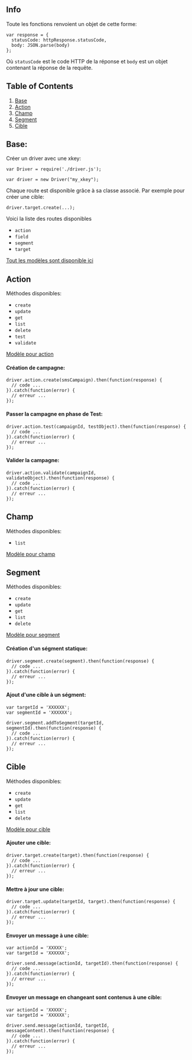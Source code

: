 Info
--

Toute les fonctions renvoient un objet de cette forme:

```
var response = {
  statusCode: httpResponse.statusCode,
  body: JSON.parse(body)
};
```

Où `statusCode` est le code HTTP de la réponse et `body` est un objet contenant la réponse de la requête.

## Table of Contents

  1. [Base](#Basics)
  1. [Action](#Action)
  1. [Champ](#Champ)
  1. [Segment](#Segment)
  1. [Cible](#Cible)

## Base:

Créer un driver avec une xkey:
```
var Driver = require('./driver.js');

var driver = new Driver("my_xkey");
```

Chaque route est disponible grâce à sa classe associé. Par exemple pour créer une cible:
```
driver.target.create(...);
```

Voici la liste des routes disponibles
  + `action`
  + `field`
  + `segment`
  + `target`

[Tout les modèles sont disponible ici](../../docs/fr/models.md)

## Action

Méthodes disponibles:
  + `create`
  + `update`
  + `get`
  + `list`
  + `delete`
  + `test`
  + `validate`

[Modèle pour action](../../docs/fr/models.md#Action)

#### Création de campagne:

```
driver.action.create(smsCampaign).then(function(response) {
  // code ...
}).catch(function(error) {
  // erreur ...
});
```

#### Passer la campagne en phase de Test:

```
driver.action.test(campaignId, testObject).then(function(response) {
  // code ...
}).catch(function(error) {
  // erreur ...
});
```

#### Valider la campagne:

```
driver.action.validate(campaignId, validateObject).then(function(response) {
  // code ...
}).catch(function(error) {
  // erreur ...
});
```

## Champ

Méthodes disponibles:
  + `list`

[Modèle pour champ](../../docs/fr/models.md#Champs)

## Segment

Méthodes disponibles:
  + `create`
  + `update`
  + `get`
  + `list`
  + `delete`

[Modèle pour segment](../../docs/fr/models.md#Segment)

#### Création d'un ségment statique:

```
driver.segment.create(segment).then(function(response) {
  // code ...
}).catch(function(error) {
  // erreur ...
});
```

#### Ajout d'une cible à un ségment:

```
var targetId = 'XXXXXX';
var segmentId = 'XXXXXX';

driver.segment.addToSegment(targetId, segmentId).then(function(response) {
  // code ...
}).catch(function(error) {
  // erreur ...
});
```

## Cible

Méthodes disponibles:
  + `create`
  + `update`
  + `get`
  + `list`
  + `delete`

[Modèle pour cible](../../docs/fr/models.md#Cible)

#### Ajouter une cible:

```
driver.target.create(target).then(function(response) {
  // code ...
}).catch(function(error) {
  // erreur ...
});
```

#### Mettre à jour une cible:

```
driver.target.update(targetId, target).then(function(response) {
  // code ...
}).catch(function(error) {
  // erreur ...
});
```

#### Envoyer un message à une cible:

```
var actionId = 'XXXXX';
var targetId = 'XXXXXX';

driver.send.message(actionId, targetId).then(function(response) {
  // code ...
}).catch(function(error) {
  // erreur ...
});
```

#### Envoyer un message en changeant sont contenus à une cible:

```
var actionId = 'XXXXX';
var targetId = 'XXXXXX';

driver.send.message(actionId, targetId, messageContent).then(function(response) {
  // code ...
}).catch(function(error) {
  // erreur ...
});
```
